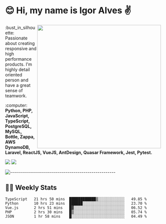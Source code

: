 # :blush: Hi, my name is Igor Alves :v:

<img src="https://github-readme-stats.vercel.app/api?username=iguit0&show_icons=true&include_all_commits=true&count_private=true&theme=dark" min-width="400px" max-width="400px" width="400px" align="right" />

<p align="left"> 
  :bust_in_silhouette: Passionate about creating responsive and high performance products.
  I'm highly detail oriented person and have a great sense of teamwork.
</p>

<p align="left">
  :computer: <strong>Python, PHP, JavaScript, TypeScript, PostgreSQL, MySQL, Bottle, Zappa, AWS DynamoDB, Laravel, ReactJS, VueJS, AntDesign, Quasar Framework, Jest, Pytest.</strong>
</p>

<p align="left">
  <a href="https://www.linkedin.com/in/igor-lucio-alves" target="_blank" rel="noopener noreferrer" alt="LinkedIn">
  <img src="https://img.shields.io/badge/LinkedIn-0077B5?style=for-the-badge&logo=linkedin&logoColor=white" /></a>

  <a href="https://t.me/iguit0" target="_blank" rel="noopener noreferrer" alt="Telegram">
  <img src="https://img.shields.io/badge/Telegram-2CA5E0?style=for-the-badge&logo=telegram&logoColor=white" /></a>
</p>

![-----------------------------------------------------](https://raw.githubusercontent.com/andreasbm/readme/master/assets/lines/aqua.png)

## :man_technologist: Weekly Stats
<!--START_SECTION:waka-->
```text
TypeScript   21 hrs 50 mins  ████████████▒░░░░░░░░░░░░   49.85 % 
Python       10 hrs 23 mins  ██████░░░░░░░░░░░░░░░░░░░   23.70 % 
Vue.js       2 hrs 51 mins   █▓░░░░░░░░░░░░░░░░░░░░░░░   06.52 % 
PHP          2 hrs 30 mins   █▒░░░░░░░░░░░░░░░░░░░░░░░   05.74 % 
JSON         1 hr 58 mins    █░░░░░░░░░░░░░░░░░░░░░░░░   04.49 % 
```
<!--END_SECTION:waka-->
